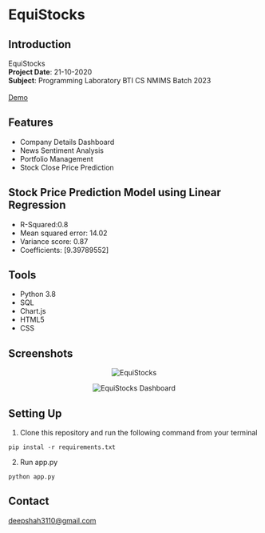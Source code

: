 # EquiStocks

<!-- DOCUMENTATION -->
## Introduction
EquiStocks
<br/>
**Project Date**: 21-10-2020
<br/>
**Subject**: Programming Laboratory BTI CS NMIMS Batch 2023
<br/>
<br/>
[Demo](https://youtu.be/p01KfDET9OE)

## Features
<ul>
<li>Company Details Dashboard</li>
<li>News Sentiment Analysis</li>
<li>Portfolio Management</li>
<li>Stock Close Price Prediction</li>
</ul>
 

## Stock Price Prediction Model using Linear Regression
<ul>
  <li>R-Squared:0.8</li>
  <li>Mean squared error: 14.02</li>
  <li>Variance score: 0.87</li>
  <li>Coefficients: [9.39789552]</li>  


</ul>

## Tools
<ul>  
<li>Python 3.8</li>  
<li>SQL</li>  
<li>Chart.js</li>  
<li>HTML5</li>  
<li>CSS</li>  
</ul>

## Screenshots

<p align="center">
    <img src="https://i.imgur.com/Eka7E1A.jpeg" alt="EquiStocks" height="">
  </a>
</p>
<p align="center">
    <img src="https://i.imgur.com/F5ON81r.jpeg" alt="EquiStocks Dashboard" height="">
  </a>
</p>


## Setting Up


1. Clone this repository and run the following command from your terminal

```
pip instal -r requirements.txt
```

2. Run app.py
```
python app.py
```


<!-- CONTACT -->
## Contact
deepshah3110@gmail.com
